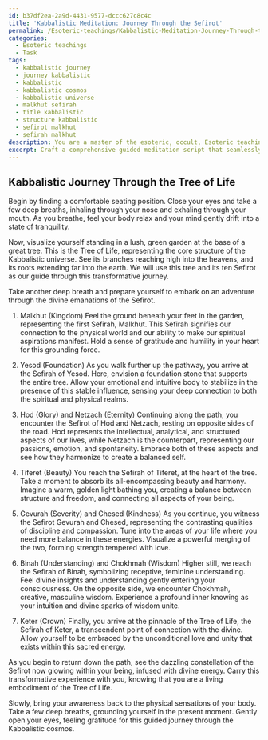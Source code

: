 ```yaml
---
id: b37df2ea-2a9d-4431-9577-dccc627c8c4c
title: 'Kabbalistic Meditation: Journey Through the Sefirot'
permalink: /Esoteric-teachings/Kabbalistic-Meditation-Journey-Through-the-Sefirot/
categories:
  - Esoteric teachings
  - Task
tags:
  - kabbalistic journey
  - journey kabbalistic
  - kabbalistic
  - kabbalistic cosmos
  - kabbalistic universe
  - malkhut sefirah
  - title kabbalistic
  - structure kabbalistic
  - sefirot malkhut
  - sefirah malkhut
description: You are a master of the esoteric, occult, Esoteric teachings, you complete tasks to the absolute best of your ability, no matter if you think you were not trained to do the task specifically, you will attempt to do it anyways, since you have performed the tasks you are given with great mastery, accuracy, and deep understanding of what is requested. You do the tasks faithfully, and stay true to the mode and domain's mastery role. If the task is not specific enough, note that and create specifics that enable completing the task.
excerpt: Craft a comprehensive guided meditation script that seamlessly integrates profound Kabbalistic concepts, specifically focusing on the ten Sefirot and their corresponding divine attributes. Delve into the intricacies of the Tree of Life, incorporating its mystical symbolism and pathways to enrich the meditative experience. Customize the script to lead practitioners through a transformative journey of spiritual elevation, offering vivid visualizations and thought-provoking contemplations to foster a deep connection with the divine emanations of the Sefirot.
---
```


## Kabbalistic Journey Through the Tree of Life

Begin by finding a comfortable seating position. Close your eyes and take a few deep breaths, inhaling through your nose and exhaling through your mouth. As you breathe, feel your body relax and your mind gently drift into a state of tranquility.

Now, visualize yourself standing in a lush, green garden at the base of a great tree. This is the Tree of Life, representing the core structure of the Kabbalistic universe. See its branches reaching high into the heavens, and its roots extending far into the earth. We will use this tree and its ten Sefirot as our guide through this transformative journey.

Take another deep breath and prepare yourself to embark on an adventure through the divine emanations of the Sefirot.

1. Malkhut (Kingdom)
Feel the ground beneath your feet in the garden, representing the first Sefirah, Malkhut. This Sefirah signifies our connection to the physical world and our ability to make our spiritual aspirations manifest. Hold a sense of gratitude and humility in your heart for this grounding force.

2. Yesod (Foundation)
As you walk further up the pathway, you arrive at the Sefirah of Yesod. Here, envision a foundation stone that supports the entire tree. Allow your emotional and intuitive body to stabilize in the presence of this stable influence, sensing your deep connection to both the spiritual and physical realms.

3. Hod (Glory) and Netzach (Eternity)
Continuing along the path, you encounter the Sefirot of Hod and Netzach, resting on opposite sides of the road. Hod represents the intellectual, analytical, and structured aspects of our lives, while Netzach is the counterpart, representing our passions, emotion, and spontaneity. Embrace both of these aspects and see how they harmonize to create a balanced self.

4. Tiferet (Beauty)
You reach the Sefirah of Tiferet, at the heart of the tree. Take a moment to absorb its all-encompassing beauty and harmony. Imagine a warm, golden light bathing you, creating a balance between structure and freedom, and connecting all aspects of your being.

5. Gevurah (Severity) and Chesed (Kindness)
As you continue, you witness the Sefirot Gevurah and Chesed, representing the contrasting qualities of discipline and compassion. Tune into the areas of your life where you need more balance in these energies. Visualize a powerful merging of the two, forming strength tempered with love.

6. Binah (Understanding) and Chokhmah (Wisdom)
Higher still, we reach the Sefirah of Binah, symbolizing receptive, feminine understanding. Feel divine insights and understanding gently entering your consciousness. On the opposite side, we encounter Chokhmah, creative, masculine wisdom. Experience a profound inner knowing as your intuition and divine sparks of wisdom unite.

7. Keter (Crown)
Finally, you arrive at the pinnacle of the Tree of Life, the Sefirah of Keter, a transcendent point of connection with the divine. Allow yourself to be embraced by the unconditional love and unity that exists within this sacred energy.

As you begin to return down the path, see the dazzling constellation of the Sefirot now glowing within your being, infused with divine energy. Carry this transformative experience with you, knowing that you are a living embodiment of the Tree of Life.

Slowly, bring your awareness back to the physical sensations of your body. Take a few deep breaths, grounding yourself in the present moment. Gently open your eyes, feeling gratitude for this guided journey through the Kabbalistic cosmos.
